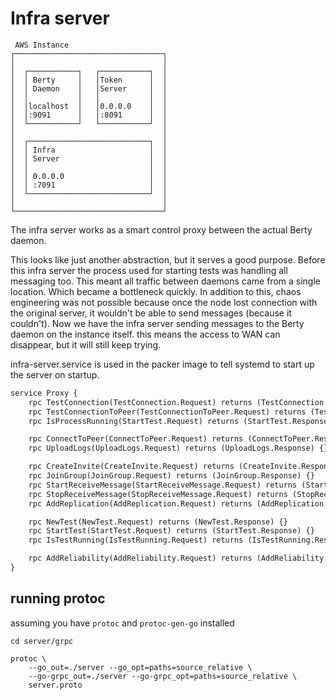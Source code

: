 # Infra server
```
 AWS Instance
┌─────────────────────────────────┐
│                                 │
│  ┌───────────┐   ┌───────────┐  │
│  │ Berty     │   │Token      │  │
│  │ Daemon    │   │Server     │  │
│  │           │   │           │  │
│  │localhost  │   │0.0.0.0    │  │
│  │:9091      │   │:8091      │  │
│  └───────────┘   └───────────┘  │
│                                 │
│  ┌───────────────────────────┐  │
│  │ Infra                     │  │
│  │ Server                    │  │
│  │                           │  │
│  │ 0.0.0.0                   │  │
│  │ :7091                     │  │
│  └───────────────────────────┘  │
│                                 │
└─────────────────────────────────┘
```

The infra server works as a smart control proxy between the actual Berty daemon.

This looks like just another abstraction, but it serves a good purpose. Before this infra server the process used for starting tests was handling all messaging too.
This meant all traffic between daemons came from a single location. Which became a bottleneck quickly.
In addition to this, chaos engineering was not possible because once the node lost connection with the original server, it wouldn't be able to send messages (because it couldn't).
Now we have the infra server sending messages to the Berty daemon on the instance itself. this means the access to WAN can disappear, but it will still keep trying.


infra-server.service is used in the packer image to tell systemd to start up the server on startup.

```protobuf
service Proxy {
    rpc TestConnection(TestConnection.Request) returns (TestConnection.Response) {}
    rpc TestConnectionToPeer(TestConnectionToPeer.Request) returns (TestConnectionToPeer.Response) {}
    rpc IsProcessRunning(StartTest.Request) returns (StartTest.Response) {}

    rpc ConnectToPeer(ConnectToPeer.Request) returns (ConnectToPeer.Response) {}
    rpc UploadLogs(UploadLogs.Request) returns (UploadLogs.Response) {}

    rpc CreateInvite(CreateInvite.Request) returns (CreateInvite.Response) {}
    rpc JoinGroup(JoinGroup.Request) returns (JoinGroup.Response) {}
    rpc StartReceiveMessage(StartReceiveMessage.Request) returns (StartReceiveMessage.Response) {}
    rpc StopReceiveMessage(StopReceiveMessage.Request) returns (StopReceiveMessage.Response) {}
    rpc AddReplication(AddReplication.Request) returns (AddReplication.Response) {}

    rpc NewTest(NewTest.Request) returns (NewTest.Response) {}
    rpc StartTest(StartTest.Request) returns (StartTest.Response) {}
    rpc IsTestRunning(IsTestRunning.Request) returns (IsTestRunning.Response) {}

    rpc AddReliability(AddReliability.Request) returns (AddReliability.Response) {}
}
```

## running protoc
assuming you have `protoc` and `protoc-gen-go` installed
```
cd server/grpc

protoc \
    --go_out=./server --go_opt=paths=source_relative \
    --go-grpc_out=./server --go-grpc_opt=paths=source_relative \
    server.proto
```
